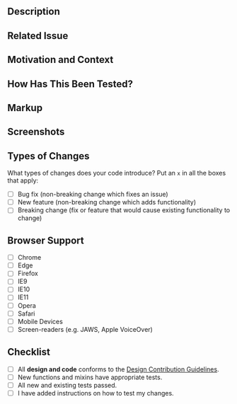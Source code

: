 <!--
                            W A R N I N G

   Please ensure you have followed our contributing guidelines before
             attempting to merge any work into the project.

  TITLE:
    Provide a general summary of your changes in the Title above.

  LABELS:
    Please add appropriate labels to your PR.
    If you've made changes to a specific package, please make sure to select
    the corresponding label.
-->

## Description
<!--
  Describe your changes in detail

  NOTE: This should match the CHANGELOG structure and will be used on release.
-->


## Related Issue
<!-- Please link to the issue here. If an issue doesn't exist, please create one. -->


## Motivation and Context
<!--
  Why is this change required? What problem does it solve? What program is it
  supporting (if any)?
-->


## How Has This Been Tested?
<!--
  Please describe in detail how you tested your changes.

  Include details of your testing environment, and the tests you ran to
  see how your change affects other areas of the code, etc.
-->


## Markup
<!-- If appropriate, please provide markup to compliment your changes. -->


## Screenshots
<!-- If appropriate, please provide screenshots. -->


## Types of Changes

What types of changes does your code introduce? Put an `x` in all the boxes that apply:

- [ ] Bug fix (non-breaking change which fixes an issue)
- [ ] New feature (non-breaking change which adds functionality)
- [ ] Breaking change (fix or feature that would cause existing functionality to change)

## Browser Support

- [ ] Chrome
- [ ] Edge
- [ ] Firefox
- [ ] IE9
- [ ] IE10
- [ ] IE11
- [ ] Opera
- [ ] Safari
- [ ] Mobile Devices
- [ ] Screen-readers (e.g. JAWS, Apple VoiceOver)

## Checklist

- [ ] All **design and code** conforms to the [Design Contribution Guidelines](https://github.com/sky-uk/toolkit/blob/develop/CONTRIBUTING.md#design-contributions).
- [ ] New functions and mixins have appropriate tests.
- [ ] All new and existing tests passed.
- [ ] I have added instructions on how to test my changes.
